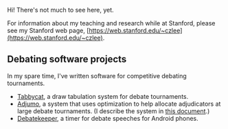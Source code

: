 Hi! There's not much to see here, yet.

For information about my teaching and research while at Stanford, please see my Stanford web page, [https://web.stanford.edu/~czlee](https://web.stanford.edu/~czlee).

Debating software projects
--------------------------

In my spare time, I've written software for competitive debating tournaments.
- [Tabbycat](https://github.com/TabbycatDebate/tabbycat), a draw tabulation system for debate tournaments.
- [Adjumo](https://github.com/czlee/adjumo), a system that uses optimization to help allocate adjudicators at large debate tournaments. (I describe the system in [this document](adjumo.pdf).)
- [Debatekeeper](https://github.com/czlee/debatekeeper), a timer for debate speeches for Android phones.
